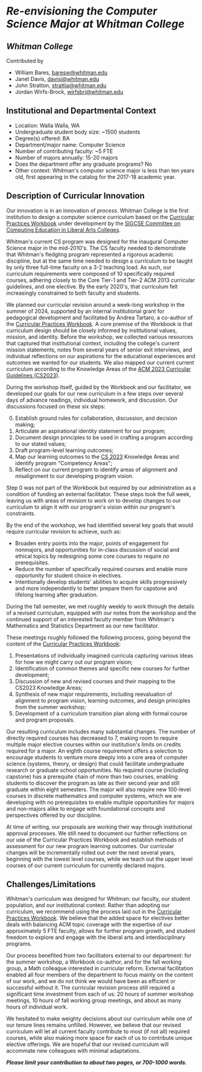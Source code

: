# _Re-envisioning the Computer Science Major at Whitman College_

## _Whitman College_
Contributed by
- William Bares, baresw@whitman.edu
- Janet Davis, davisj@whitman.edu
- John Stratton, strattja@whitman.edu
- Jordan Wirfs-Brock, wirfsbrj@whitman.edu

## Institutional and Departmental Context
- Location: Walla Walla, WA
- Undergraduate student body size: ~1500 students
- Degree(s) offered: BA
- Department/major name: Computer Science
- Number of contributing faculty: ~5 FTE
- Number of majors annually: 15-20 majors
- Does the department offer any graduate programs? No
- Other context: Whitman's computer science major is less than ten years old, first appearing in the catalog for the 2017-18 academic year.

## Description of Curricular Innovation

Our innovation is in an innovation of _process_. 
Whitman College is the first institution to design a computer science curriculum based on the 
[Curricular Practices Workbook](https://computing-in-the-liberal-arts.github.io/CS2023/) under development by the 
[SIGCSE Committee on Computing Education in Liberal Arts Colleges](https://computing-in-the-liberal-arts.github.io/).

Whitman's current CS program was designed for the inaugural Computer Science major in the mid-2010's. 
The CS faculty needed to demonstrate that Whitman's fledgling program represented a rigorous academic discipline,
but at the same time needed to design a curriculum to be taught by only three full-time faculty on a 3-2 teaching load. 
As such, our curriculum requirements were composed of 10 specifically required courses, adhering closely to the 
Core Tier-1 and Tier-2 ACM 2013 curricular guidelines, and one elective. 
By the early 2020's, that curriculum felt increasingly constrained to both faculty and students.

We planned our curricular revision around a week-long workshop in the summer of 2024, 
supported by an internal institutional grant for pedagogical development and facilitated 
by Andrea Tartaro, a co-author of the [Curricular Practices Workbook](https://computing-in-the-liberal-arts.github.io/CS2023/).
A core premise of the Workbook is that curriculum design should be closely 
informed by institutional values, mission, and identity. 
Before the workshop, we collected various resources that captured that institutional 
context, including the college's current mission statements, notes from several years 
of senior exit interviews, and individual reflections on our aspirations for the 
educational experiences and outcomes we wanted for our students.
We also mapped our current current curriculum according to the Knowledge Areas of the [ACM 2023 Curricular Guidelines (CS2023)](https://csed.acm.org/cs2023-report-with-feedback/).

During the workshop itself, guided by the Workbook and our facilitator, we 
developed our goals for our new curriculum in a few steps over several days of advance readings, individual homework, and discussion.
Our discussions focused on these six steps:

0. Establish ground rules for collaboration, discussion, and decision making;
1. Articulate an aspirational identity statement for our program;
2. Document design principles to be used in crafting a program according to our stated values;
3. Draft program-level learning outcomes;
4. Map our learning outcomes to the [CS 2023](https://csed.acm.org/cs2023-report-with-feedback/) Knowledge Areas and identify program "Competency Areas";
5. Reflect on our current program to identify areas of alignment and misalignment to our developing program vision.
   
Step 0 was not part of the Workbook but required by our administration as a condition of funding an external facilitator.
These steps took the full week, leaving us with areas of revision to work on to develop changes to our curriculum 
to align it with our program's vision within our program's constraints.

By the end of the workshop, we had identified several key goals that would require curricular revision to achieve, such as:

* Broaden entry points into the major, points of engagement for nonmajors, and opportunities for in-class discussion of social and ethical topics by redesigning some core courses to require _no_ prerequisites.
* Reduce the number of specifically required courses and enable more opportunity for student choice in electives.
* Intentionally develop students' abilities to acquire skills progressively and more independently to better prepare them for capstone and lifelong learning after graduation.

During the fall semester, we met roughly weekly to work through the details of a revised curriculum, 
equipped with our notes from the workshop and the continued support of an interested faculty member 
from Whitman's Mathematics and Statistics Department as our new facilitator. 

These meetings roughly followed the following process, going beyond the content of the [Curricular Practices Workbook](https://computing-in-the-liberal-arts.github.io/CS2023/):

1. Presentations of individually imagined curricula capturing various ideas for how we might carry out our program vision;
2. Identification of common themes and specific new courses for further development;
3. Discussion of new and revised courses and their mapping to the CS2023 Knowledge Areas;
4. Synthesis of new major requirements, including reevaluation of alignment to program vision, learning outcomes, and design principles from the summer workshop;
5. Development of a curriculum transition plan along with formal course and program proposals.

Our resulting curriculum includes many substantial changes. 
The number of directly required courses has decreased to 7, making room to require multiple 
major elective courses within our institution's limits on credits required for a major. 
An eighth course requirement offers a selection to encourage students to venture more deeply 
into a core area of computer science (systems, theory, or design) that could facilitate 
undergraduate research or graduate school opportunities.
No required course (including capstone) has a prerequite chain of more than two courses, 
enabling students to discover the program as late as their second year and still 
graduate within eight semesters.
The major will also require new 100-level courses in discrete mathematics and computer systems, 
which we are developing with no prerequisites to enable multiple opportunities for majors and non-majors 
alike to engage with foundational concepts and perspectives offered by our discipline. 

At time of writing, our proposals are working their way through institutional approval processes.
We still need to document our further reflections on our use of the Curricular Practices Workbook and
establish methods of assessment for our new program learning outcomes.
Our curricular changes will be incrementally rolled out over the next several years, 
beginning with the lowest level courses, while we teach out the upper level courses 
of our current curriculum for currently declared majors. 

## Challenges/Limitations

Whitman's curriculum was designed for Whitman: 
our faculty, our student population, and our institutional context. 
Rather than adopting our curriculum, we recommend using the process laid out in the [Curricular Practices Workbook](https://computing-in-the-liberal-arts.github.io/CS2023/). 
We believe that the added space for electives better deals with balancing ACM topic coverage with the expertise of our approximately 5 FTE faculty, allows for further program growth, and student freedom to explore and engage with the liberal arts and interdisciplinary programs.

Our process benefited from two facilitators external to our department: 
for the summer workshop, a Workbook co-author, 
and for the fall working group, a Math colleague interested in curricular reform.
External facilitation enabled all four members of the department to focus mainly on the content of our work, 
and we do not think we would have been as efficient or successful without it.
The curricular revision process still required a significant time investment from each of us:
20 hours of summer workshop meetings, 10 hours of fall working group meetings, and about as many hours of individual work.

We hesitated to make weighty decisions about our curriculum while one of our tenure lines remains unfilled.
However, we believe that our revised curriculum will let all current faculty contribute to most (if not all) required courses,
while also making more space for each of us to contribute unique elective offerings.
We are hopeful that our revised curriculum will accommate new colleagues with minimal adaptations.

**_Please limit your contribution to about two pages, or 700-1000 words._**
